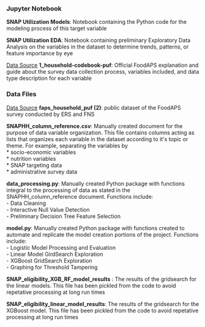 ### Jupyter Notebook <br>
__SNAP Utilization Models__: Notebook containing the Python code for the modeling process of this target variable

__SNAP Utilization EDA__: Notebook containing preliminary Exploratory Data Analysis on the variables in the dataset to determine trends, patterns, or feature importance by eye

[Data Source]() __1_household-codebook-puf__: Official FoodAPS explanation and guide about the survey data collection process, variables included, and data type description for each variable

### Data Files <br>
[Data Source]() __faps_household_puf (2)__: public dataset of the FoodAPS survey conducted by ERS and FNS

__SNAPHH_column_reference.csv__: Manually created document for the purpose of data variable organization. This file contains columns acting as lists that organizes each variable in the dataset according to it's topic or theme. For example, separating the variables by <br>
    * socio-economic variables <br>
    * nutrition variables <br>
    * SNAP targeting data <br>
    * administrative survey data <br>

__data_processing.py__: Manually created Python package with functions integral to the processing of data as stated in the SNAPHH_column_reference document. Functions include:<br>
    - Data Cleaning<br>
    - Interactive Null Value Detection<br>
    - Preliminary Decision Tree Feature Selection<br>

__model.py__: Manually created Python package with functions created to automate and replicate the model creation portions of the project. Functions include: <br>
    - Logistic Model Processing and Evaluation <br>
    - Linear Model GirdSearch Exploration <br>
    - XGBoost GridSearch Exploration <br>
    - Graphing for Threshold Tampering <br>

__SNAP_eligibility_XGB_RF_model_results__ : The results of the gridsearch for the linear models. This file has been pickled from the code to avoid repetative processing at long run times

__SNAP_eligibility_linear_model_results__: The results of the gridsearch for the XGBoost model. This file has been pickled from the code to avoid repetative processing at long run times
